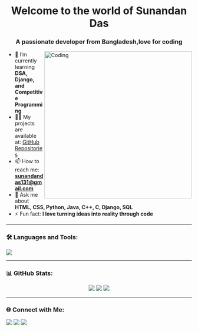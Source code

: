 <h1 align="center">Welcome to the world of Sunandan Das</h1>
<h3 align="center">A passionate developer from Bangladesh,love for coding</h3>

<img align="right" alt="Coding" width="400" src="https://raw.githubusercontent.com/rahuldkjain/github-profile-readme-generator/master/src/images/banner.gif">

- 🌱 I’m currently learning **DSA, Django, and Competitive Programming**
- 👨‍💻 My projects are available at: [GitHub Repositories](https://github.com/Sunandan-FX?tab=repositories)
- 📫 How to reach me: **sunandandas131@gmail.com**
- 💬 Ask me about **HTML, CSS, Python, Java, C++, C, Django, SQL**
- ⚡ Fun fact: **I love turning ideas into reality through code**

---

### 🛠️ Languages and Tools:
<p align="left">
  <img src="https://skillicons.dev/icons?i=html,css,python,java,cpp,c,django,mysql,git,github" />
</p>

---

### 📊 GitHub Stats:
<p align="center">
  <img src="https://github-readme-stats.vercel.app/api?username=Sunandan-FX&show_icons=true&theme=radical" />
  <img src="https://github-readme-streak-stats.herokuapp.com/?user=Sunandan-FX&theme=radical" />
  <img src="https://github-readme-stats.vercel.app/api/top-langs/?username=Sunandan-FX&layout=compact&theme=radical" />
</p>

---

### 🌐 Connect with Me:
<p align="left">
<a href="https://linkedin.com/in/" target="blank"><img src="https://skillicons.dev/icons?i=linkedin" /></a>
<a href="https://facebook.com/" target="blank"><img src="https://skillicons.dev/icons?i=facebook" /></a>
<a href="https://instagram.com/" target="blank"><img src="https://skillicons.dev/icons?i=instagram" /></a>
</p>

